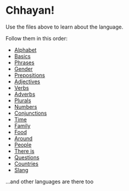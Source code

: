 # Chhayan!
Use the files above to learn about the language.

Follow them in this order:

+ [Alphabet](https://github.com/shibby360/new-lang/blob/main/chhayan/adjectives.md)
+ [Basics](https://github.com/shibby360/new-lang/blob/main/chhayan/basics.md)
+ [Phrases](https://github.com/shibby360/new-lang/blob/main/chhayan/phrases.md)
+ [Gender](https://github.com/shibby360/new-lang/blob/main/chhayan/gender.md)
+ [Prepositions](https://github.com/shibby360/new-lang/blob/main/chhayan/prepositions.md)
+ [Adjectives](https://github.com/shibby360/new-lang/blob/main/chhayan/adjectives.md)
+ [Verbs](https://github.com/shibby360/new-lang/blob/main/chhayan/verbs.md)
+ [Adverbs](https://github.com/shibby360/new-lang/blob/main/chhayan/adverbs.md)
+ [Plurals](https://github.com/shibby360/new-lang/blob/main/chhayan/plurals.md)
+ [Numbers](https://github.com/shibby360/new-lang/blob/main/chhayan/numbers.md)
+ [Conjunctions](https://github.com/shibby360/new-lang/blob/main/chhayan/conjunctions.md)
+ [Time](https://github.com/shibby360/new-lang/blob/main/chhayan/time.md)
+ [Family](https://github.com/shibby360/new-lang/blob/main/chhayan/family.md)
+ [Food](https://github.com/shibby360/new-lang/blob/main/chhayan/food.md)
+ [Around](https://github.com/shibby360/new-lang/blob/main/chhayan/around.md)
+ [People](https://github.com/shibby360/new-lang/blob/main/chhayan/people.md)
+ [There is](https://github.com/shibby360/new-lang/blob/main/chhayan/there-is.md)
+ [Questions](https://github.com/shibby360/new-lang/blob/main/chhayan/questions.md)
+ [Countries](https://github.com/shibby360/new-lang/blob/main/chhayan/countries.md)
+ [Slang](https://github.com/shibby360/new-lang/blob/main/chhayan/slang.md)

...and other languages are there too

